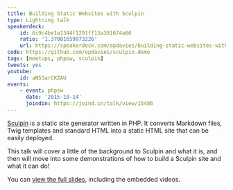```yaml
---
title: Building Static Websites with Sculpin
type: Lightning talk
speakerdeck:
    id: 6c9c4be1a1344f1291ff13a391674a66
    ratio: '1.37081659973226'
    url: https://speakerdeck.com/opdavies/building-static-websites-with-sculpin
code: https://github.com/opdavies/sculpin-demo
tags: [meetups, phpsw, sculpin]
tweets: yes
youtube:
    id: aN53arCKZAU
events:
    - event: phpsw
      date: '2015-10-14'
      joindin: https://joind.in/talk/view/15486
---
```

[Sculpin][0] is a static site generator written in PHP. It converts Markdown files, Twig templates and standard HTML into a static HTML site that can be easily deployed.

This talk will cover a little of the background to Sculpin and what it is, and then will move into some demonstrations of how to build a Sculpin site and what it can do!

You can [view the full slides][1], including the embedded videos.

[0]: http://sculpin.io
[1]: https://opdavies.github.io/slides-phpsw-sculpin
